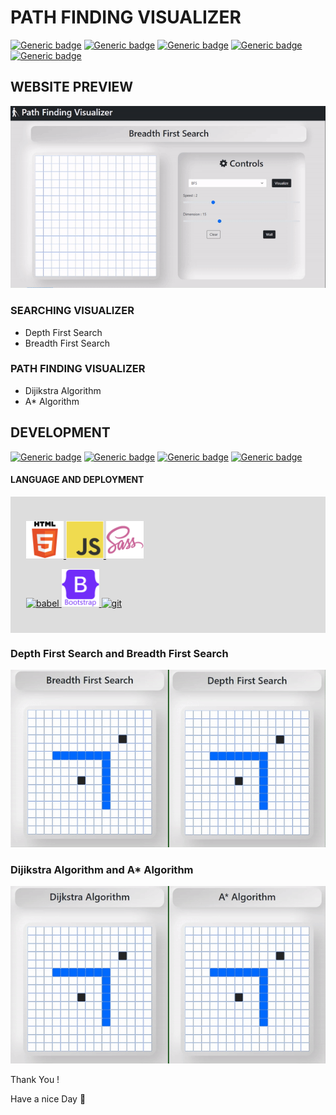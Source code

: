 # PATH FINDING VISUALIZER

[![Generic badge](https://img.shields.io/badge/WEBSITE-CLICK%20HERE-1abc9c.svg)](https://sandeep-shaw10.github.io/GraphJS/)
[![Generic badge](https://img.shields.io/badge/STATUS-ACTIVE-GREEN.svg)](https://sandeep-shaw10.github.io/GraphJS/)
[![Generic badge](https://img.shields.io/badge/VERSION-v1.0-ffff33.svg)](https://sandeep-shaw10.github.io/GraphJS/)
[![Generic badge](https://img.shields.io/badge/YEAR-2021-ff3333.svg)](https://sandeep-shaw10.github.io/GraphJS/)
[![Generic badge](https://img.shields.io/badge/LICENSE-MIT-9933ff.svg)](https://github.com/sandeep-shaw10/GraphJS/blob/master/LICENSE)

## WEBSITE PREVIEW

![Preview](preview.gif)

### SEARCHING VISUALIZER

- Depth First Search
- Breadth First Search

### PATH FINDING VISUALIZER

- Dijikstra Algorithm
- A* Algorithm

## DEVELOPMENT

[![Generic badge](https://img.shields.io/badge/TYPE-STATIC-99ff66.svg)](https://github.com/sandeep-shaw10/GraphJS/blob/master/LICENSE)
[![Generic badge](https://img.shields.io/badge/JavaScript-59%25-ffff00.svg)](https://github.com/sandeep-shaw10/GraphJS/blob/master/LICENSE)
[![Generic badge](https://img.shields.io/badge/HTML-32%25-ff9922.svg)](https://github.com/sandeep-shaw10/GraphJS/blob/master/LICENSE)
[![Generic badge](https://img.shields.io/badge/SCSS-9%25-ff1a75.svg)](https://github.com/sandeep-shaw10/GraphJS/blob/master/LICENSE)

#### LANGUAGE AND DEPLOYMENT
<div style="background:#dddddd; padding:25px ">
<p > 
<a href="https://www.w3.org/html/" target="_blank">
<img src="https://raw.githubusercontent.com/devicons/devicon/master/icons/html5/html5-original-wordmark.svg" alt="html5" width="60" height="60"/> 
</a> 
<a href="https://developer.mozilla.org/en-US/docs/Web/JavaScript" target="_blank"> 
<img src="https://raw.githubusercontent.com/devicons/devicon/master/icons/javascript/javascript-original.svg" alt="javascript" width="60" height="60"/> 
</a>
<a href="https://sass-lang.com" target="_blank"> 
<img src="https://raw.githubusercontent.com/devicons/devicon/master/icons/sass/sass-original.svg" alt="sass" width="60" height="60"/> 
</a>  
</p>

<p>
<a href="https://babeljs.io/" target="_blank">
<img src="https://www.vectorlogo.zone/logos/babeljs/babeljs-icon.svg" alt="babel" width="60" height="60"/> </a> 
<a href="https://getbootstrap.com" target="_blank"> 
<img src="https://raw.githubusercontent.com/devicons/devicon/master/icons/bootstrap/bootstrap-plain-wordmark.svg" alt="bootstrap" width="60" height="60"/>
</a> 
<a href="https://git-scm.com/" target="_blank">
<img src="https://www.vectorlogo.zone/logos/git-scm/git-scm-icon.svg" alt="git" width="60" height="60"/>
</a> 
</p>
</div>

### Depth First Search and Breadth First Search

![Preview](visual1.gif)

### Dijikstra Algorithm and A\* Algorithm

![Preview](visual2.gif)


Thank You !

Have a nice Day :hugs:


